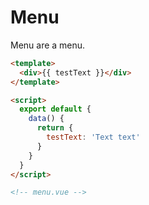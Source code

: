 # Menu

Menu are a menu.

```html
<template>
  <div>{{ testText }}</div>
</template>

<script>
  export default {
    data() {
      return {
        testText: 'Text text'
      }
    }
  }
</script>

<!-- menu.vue -->
```
